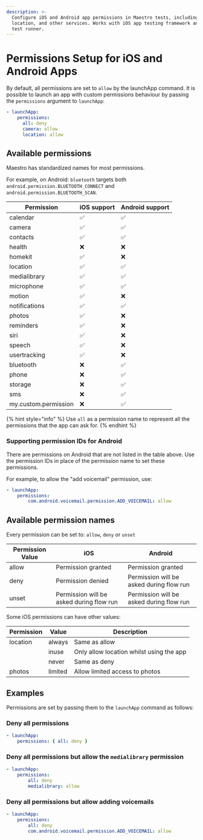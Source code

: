 ```yaml
---
description: >-
  Configure iOS and Android app permissions in Maestro tests, including camera,
  location, and other services. Works with iOS app testing framework and Android
  test runner.
---
```


# Permissions Setup for iOS and Android Apps

By default, all permissions are set to `allow` by the launchApp command. It is possible to launch an app with custom permissions behaviour by passing the `permissions` argument to `launchApp`:

```yaml
- launchApp:
    permissions:
      all: deny
      camera: allow
      location: allow
```

## Available permissions

Maestro has standardized names for most permissions.

For example, on Android: `bluetooth` targets both `android.permission.BLUETOOTH_CONNECT` and `android.permission.BLUETOOTH_SCAN`.

| Permission           | iOS support | Android support |
| -------------------- | ----------- | --------------- |
| calendar             | ✅           | ✅               |
| camera               | ✅           | ✅               |
| contacts             | ✅           | ✅               |
| health               | ❌           | ❌               |
| homekit              | ✅           | ❌               |
| location             | ✅           | ✅               |
| medialibrary         | ✅           | ✅               |
| microphone           | ✅           | ✅               |
| motion               | ✅           | ❌               |
| notifications        | ✅           | ✅               |
| photos               | ✅           | ❌               |
| reminders            | ✅           | ❌               |
| siri                 | ✅           | ❌               |
| speech               | ✅           | ❌               |
| usertracking         | ✅           | ❌               |
| bluetooth            | ❌           | ✅               |
| phone                | ❌           | ✅               |
| storage              | ❌           | ✅               |
| sms                  | ❌           | ✅               |
| my.custom.permission | ❌           | ✅               |

{% hint style="info" %}
Use `all` as a permission name to represent all the permissions that the app can ask for.
{% endhint %}

### Supporting permission IDs for Android

There are permissions on Android that are not listed in the table above. Use the permission IDs in place of the permission name to set these permissions.

For example, to allow the "add voicemail" permission, use:

```yaml
- launchApp:
    permissions:
        com.android.voicemail.permission.ADD_VOICEMAIL: allow
```

## Available permission names

Every permission can be set to: `allow`, `deny` or `unset`

| Permission Value | iOS                                      | Android                                  |
| ---------------- | ---------------------------------------- | ---------------------------------------- |
| allow            | Permission granted                       | Permission granted                       |
| deny             | Permission denied                        | Permission will be asked during flow run |
| unset            | Permission will be asked during flow run | Permission will be asked during flow run |

Some iOS permissions can have other values:

| Permission | Value   | Description                              |
| ---------- | ------- | ---------------------------------------- |
| location   | always  | Same as allow                            |
|            | inuse   | Only allow location whilst using the app |
|            | never   | Same as deny                             |
| photos     | limited | Allow limited access to photos           |

## Examples

Permissions are set by passing them to the `launchApp` command as follows:

### Deny all permissions

```yaml
- launchApp:
    permissions: { all: deny } 
```

### Deny all permissions but allow the `medialibrary` permission

```yaml
- launchApp:
    permissions:
        all: deny
        medialibrary: allow
```

### Deny all permissions but allow adding voicemails

```yaml
- launchApp:
    permissions:
        all: deny
        com.android.voicemail.permission.ADD_VOICEMAIL: allow
```
